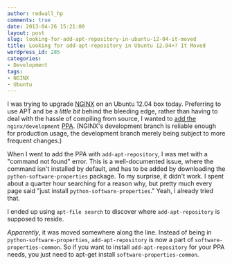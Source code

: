 ```yaml
---
author: redwall_hp
comments: true
date: 2013-04-26 15:21:00
layout: post
slug: looking-for-add-apt-repository-in-ubuntu-12-04-it-moved
title: Looking for add-apt-repository in Ubuntu 12.04+? It Moved
wordpress_id: 285
categories:
- Development
tags:
- NGINX
- Ubuntu
---
```


I was trying to upgrade [NGINX](http://nginx.org/en/) on an Ubuntu 12.04 box today. Preferring to use APT and be a _little bit_ behind the bleeding edge, rather than having to deal with the hassle of compiling from source, I wanted to [add the](http://blog.bigdinosaur.org/nginx-dev-or-stable/) `nginx/development` [PPA](https://launchpad.net/nginx). (NGINX's development branch is reliable enough for production usage, the development branch merely being subject to more frequent changes.)

When I went to add the PPA with `add-apt-repository`, I was met with a "command not found" error. This is a well-documented issue, where the command isn't installed by default, and has to be added by downloading the `python-software-properties` package. To my surprise, it didn't work. I spent about a quarter hour searching for a reason why, but pretty much every page said "just install `python-software-properties`." Yeah, I already tried that.

I ended up using `apt-file search` to discover where `add-apt-repository` is supposed to reside.

_Apparently_, it was moved somewhere along the line. Instead of being in `python-software-properties`, `add-apt-repository` is now a part of `software-properties-common`. So if you want to install `add-apt-repository` for your PPA needs, you just need to apt-get install `software-properties-common`.
